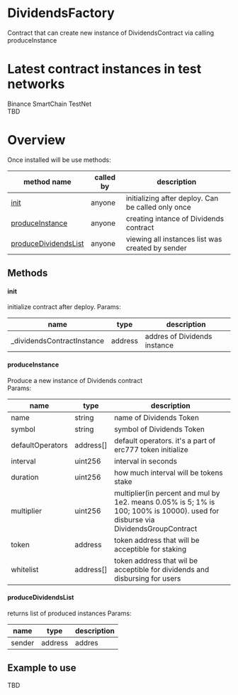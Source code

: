 # DividendsFactory
Contract that can create new instance of DividendsContract via calling produceInstance

# Latest contract instances in test networks

Binance SmartChain TestNet<br>
TBD

# Overview

Once installed will be use methods:

<table>
<thead>
	<tr>
		<th>method name</th>
		<th>called by</th>
		<th>description</th>
	</tr>
</thead>
<tbody>
	<tr>
		<td><a href="#init">init</a></td>
		<td>anyone</td>
		<td>initializing after deploy. Can be called only once</td>
	</tr>
    <tr>
		<td><a href="#produceinstance">produceInstance</a></td>
		<td>anyone</td>
		<td>creating intance of Dividends contract</td>
	</tr>
    <tr>
		<td><a href="#producedividendslist">produceDividendsList</a></td>
		<td>anyone</td>
		<td>viewing all instances list was created by sender</td>
	</tr>
</tbody>
</table>

## Methods

#### init
initialize contract after deploy.
Params:   

name  | type | description
--|--|--
_dividendsContractInstance|address| addres of Dividends instance

#### produceInstance
Produce a new instance of Dividends contract   
Params:   

name  | type | description
--|--|--
name|string| name of Dividends Token
symbol|string|symbol of Dividends Token
defaultOperators|address[]| default operators. it's a part of erc777 token initialize
interval|uint256| interval in seconds
duration|uint256| how much interval will be tokens stake
multiplier|uint256| multiplier(in percent and mul by 1e2. means 0.05% is 5; 1% is 100; 100% is 10000). used for disburse via DividendsGroupContract
token|address| token address that will be acceptible for staking
whitelist|address[]|token address that wil be acceptible for dividends and disbursing for users

#### produceDividendsList   
returns list of produced instances
Params:   

name  | type | description
--|--|--
sender|address| addres 

## Example to use
TBD
